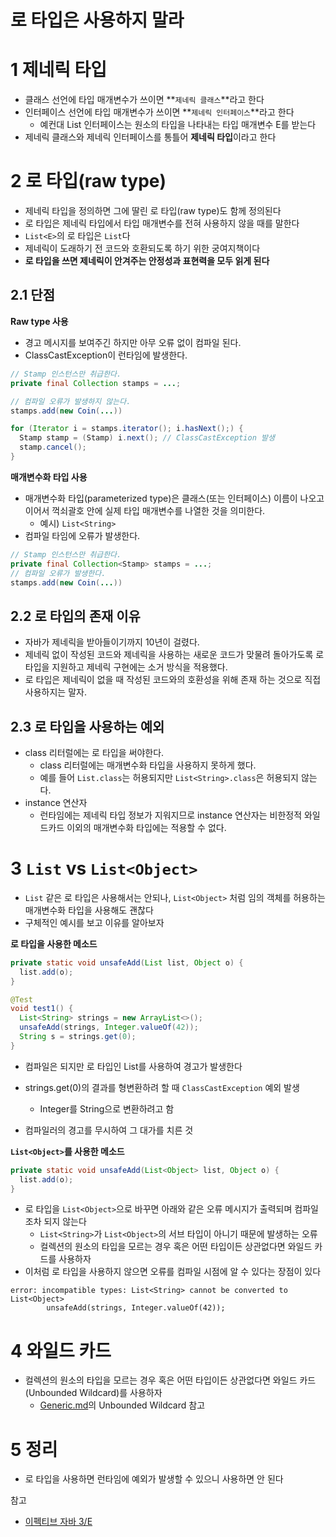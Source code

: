 # 로 타입은 사용하지 말라



# 1 제네릭 타입

* 클래스 선언에 타입 매개변수가 쓰이면 **`제네릭 클래스`**라고 한다
* 인터페이스 선언에 타입 매개변수가 쓰이면 **`제네릭 인터페이스`**라고 한다
  * 예컨대 List 인터페이스는 원소의 타입을 나타내는 타입 매개변수 E를 받는다
* 제네릭 클래스와 제네릭 인터페이스를 통틀어 **제네릭 타입**이라고 한다



# 2 로 타입(raw type)

* 제네릭 타입을 정의하면 그에 딸린 로 타입(raw type)도 함께 정의된다
* 로 타입은 제네릭 타입에서 타입 매개변수를 전혀 사용하지 않을 때를 말한다
* `List<E>`의 로 타입은 `List`다
* 제네릭이 도래하기 전 코드와 호환되도록 하기 위한 궁여지책이다
* **로 타입을 쓰면 제네릭이 안겨주는 안정성과 표현력을 모두 읽게 된다**



## 2.1 단점

**Raw type 사용**

- 경고 메시지를 보여주긴 하지만 아무 오류 없이 컴파일 된다.
- ClassCastException이 런타임에 발생한다.

```java
// Stamp 인스턴스만 취급한다.
private final Collection stamps = ...; 

// 컴파일 오류가 발생하지 않는다.
stamps.add(new Coin(...))
```

```java
for (Iterator i = stamps.iterator(); i.hasNext();) {
  Stamp stamp = (Stamp) i.next(); // ClassCastException 발생
  stamp.cancel();
}
```



**매개변수화 타입 사용**

- 매개변수화 타입(parameterized type)은 클래스(또는 인터페이스) 이름이 나오고 이어서 꺽쇠괄호 안에 실제 타입 매개변수를 나열한 것을 의미한다.
  - 예시) `List<String>`
- 컴파일 타임에 오류가 발생한다.

```java
// Stamp 인스턴스만 취급한다.
private final Collection<Stamp> stamps = ...; 
// 컴파일 오류가 발생한다.
stamps.add(new Coin(...))
```



## 2.2 로 타입의 존재 이유

- 자바가 제네릭을 받아들이기까지 10년이 걸렸다.
- 제네릭 없이 작성된 코드와 제네릭을 사용하는 새로운 코드가 맞물려 돌아가도록 로 타입을 지원하고 제네릭 구현에는 소거 방식을 적용했다.
- 로 타입은 제네릭이 없을 때 작성된 코드와의 호환성을 위해 존재 하는 것으로 직접 사용하지는 말자.



## 2.3 로 타입을 사용하는 예외

- class 리터럴에는 로 타입을 써야한다.
  - class 리터럴에는 매개변수화 타입을 사용하지 못하게 했다.
  - 예를 들어 `List.class`는 허용되지만 `List<String>.class`은 허용되지 않는다.
- instance 연산자
  - 런타임에는 제네릭 타입 정보가 지워지므로 instance 연산자는 비한정적 와일드카드 이외의 매개변수화 타입에는 적용할 수 없다.



# 3 `List` vs `List<Object>`

* `List` 같은 로 타입은 사용해서는 안되나, `List<Object>` 처럼 임의 객체를 허용하는 매개변수화 타입을 사용해도 괜찮다
* 구체적인 예시를 보고 이유를 알아보자



**로 타입을 사용한 메소드**

```java
private static void unsafeAdd(List list, Object o) {
  list.add(o);
}
```

```java
@Test
void test1() {
  List<String> strings = new ArrayList<>();
  unsafeAdd(strings, Integer.valueOf(42));
  String s = strings.get(0);
}
```

* 컴파일은 되지만 로 타입인 List를 사용하여 경고가 발생한다
* strings.get(0)의 결과를 형변환하려 할 때 `ClassCastException` 예외 발생
  * Integer를 String으로 변환하려고 함

* 컴파일러의 경고를 무시하여 그 대가를 치른 것



**`List<Object>`를 사용한 메소드**

```java
private static void unsafeAdd(List<Object> list, Object o) {
  list.add(o);
}
```

* 로 타입을 `List<Object>`으로 바꾸면 아래와 같은 오류 메시지가 출력되며 컴파일조차 되지 않는다
  * `List<String>`가 `List<Object>`의 서브 타입이 아니기 때문에 발생하는 오류
  * 컬렉션의 원소의 타입을 모르는 경우 혹은 어떤 타입이든 상관없다면 와일드 카드를 사용하자
* 이처럼 로 타입을 사용하지 않으면 오류를 컴파일 시점에 알 수 있다는 장점이 있다

```
error: incompatible types: List<String> cannot be converted to List<Object>
        unsafeAdd(strings, Integer.valueOf(42));
```



# 4 와일드 카드

* 컬렉션의 원소의 타입을 모르는 경우 혹은 어떤 타입이든 상관없다면 와일드 카드(Unbounded Wildcard)를 사용하자
  * [Generic.md](../../../Generic/Generic.md)의 Unbounded Wildcard 참고



# 5 정리

* 로 타입을 사용하면 런타임에 예외가 발생할 수 있으니 사용하면 안 된다



참고

* [이펙티브 자바 3/E](http://www.kyobobook.co.kr/product/detailViewKor.laf?mallGb=KOR&ejkGb=KOR&barcode=9788966262281)